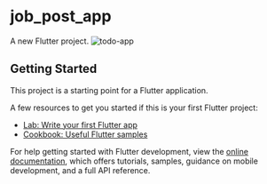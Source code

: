 # job_post_app

A new Flutter project.
![todo-app](https://github.com/Fareed-Shah/todo-app/assets/77167320/1182eaa1-91a4-4fc8-84f0-475ba47f5943)

## Getting Started

This project is a starting point for a Flutter application.

A few resources to get you started if this is your first Flutter project:

- [Lab: Write your first Flutter app](https://docs.flutter.dev/get-started/codelab)
- [Cookbook: Useful Flutter samples](https://docs.flutter.dev/cookbook)

For help getting started with Flutter development, view the
[online documentation](https://docs.flutter.dev/), which offers tutorials,
samples, guidance on mobile development, and a full API reference.
